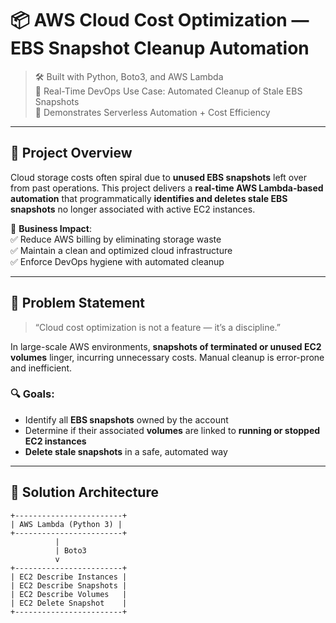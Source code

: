 # 📦 AWS Cloud Cost Optimization — EBS Snapshot Cleanup Automation

> 🛠️ Built with Python, Boto3, and AWS Lambda  
> 🎯 Real-Time DevOps Use Case: Automated Cleanup of Stale EBS Snapshots  
> 🧠 Demonstrates Serverless Automation + Cost Efficiency

---

## 🚀 Project Overview

Cloud storage costs often spiral due to **unused EBS snapshots** left over from past operations. This project delivers a **real-time AWS Lambda-based automation** that programmatically **identifies and deletes stale EBS snapshots** no longer associated with active EC2 instances.

🎯 **Business Impact**:  
✅ Reduce AWS billing by eliminating storage waste  
✅ Maintain a clean and optimized cloud infrastructure  
✅ Enforce DevOps hygiene with automated cleanup

---

## 🧠 Problem Statement

> “Cloud cost optimization is not a feature — it’s a discipline.”

In large-scale AWS environments, **snapshots of terminated or unused EC2 volumes** linger, incurring unnecessary costs. Manual cleanup is error-prone and inefficient.

### 🔍 Goals:
- Identify all **EBS snapshots** owned by the account
- Determine if their associated **volumes** are linked to **running or stopped EC2 instances**
- **Delete stale snapshots** in a safe, automated way

---

## 🧪 Solution Architecture

```plaintext
+------------------------+
| AWS Lambda (Python 3) |
+------------------------+
          |
          | Boto3
          v
+------------------------+
| EC2 Describe Instances |
| EC2 Describe Snapshots |
| EC2 Describe Volumes   |
| EC2 Delete Snapshot    |
+------------------------+
